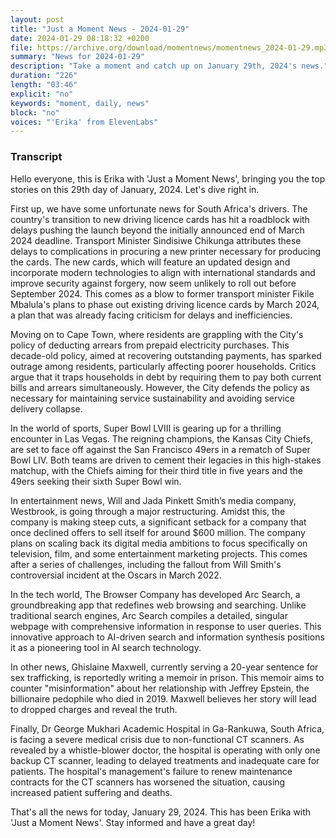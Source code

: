 ```yaml
---
layout: post
title: "Just a Moment News - 2024-01-29"
date: 2024-01-29 08:18:32 +0200
file: https://archive.org/download/momentnews/momentnews_2024-01-29.mp3
summary: "News for 2024-01-29"
description: "Take a moment and catch up on January 29th, 2024's news."
duration: "226"
length: "03:46"
explicit: "no"
keywords: "moment, daily, news"
block: "no"
voices: "'Erika' from ElevenLabs"
---
```


### Transcript

Hello everyone, this is Erika with 'Just a Moment News', bringing you the top stories on this 29th day of January, 2024. Let's dive right in.

First up, we have some unfortunate news for South Africa's drivers. The country's transition to new driving licence cards has hit a roadblock with delays pushing the launch beyond the initially announced end of March 2024 deadline. Transport Minister Sindisiwe Chikunga attributes these delays to complications in procuring a new printer necessary for producing the cards. The new cards, which will feature an updated design and incorporate modern technologies to align with international standards and improve security against forgery, now seem unlikely to roll out before September 2024. This comes as a blow to former transport minister Fikile Mbalula's plans to phase out existing driving licence cards by March 2024, a plan that was already facing criticism for delays and inefficiencies.

Moving on to Cape Town, where residents are grappling with the City's policy of deducting arrears from prepaid electricity purchases. This decade-old policy, aimed at recovering outstanding payments, has sparked outrage among residents, particularly affecting poorer households. Critics argue that it traps households in debt by requiring them to pay both current bills and arrears simultaneously. However, the City defends the policy as necessary for maintaining service sustainability and avoiding service delivery collapse.

In the world of sports, Super Bowl LVIII is gearing up for a thrilling encounter in Las Vegas. The reigning champions, the Kansas City Chiefs, are set to face off against the San Francisco 49ers in a rematch of Super Bowl LIV. Both teams are driven to cement their legacies in this high-stakes matchup, with the Chiefs aiming for their third title in five years and the 49ers seeking their sixth Super Bowl win.

In entertainment news, Will and Jada Pinkett Smith’s media company, Westbrook, is going through a major restructuring. Amidst this, the company is making steep cuts, a significant setback for a company that once declined offers to sell itself for around $600 million. The company plans on scaling back its digital media ambitions to focus specifically on television, film, and some entertainment marketing projects. This comes after a series of challenges, including the fallout from Will Smith's controversial incident at the Oscars in March 2022.

In the tech world, The Browser Company has developed Arc Search, a groundbreaking app that redefines web browsing and searching. Unlike traditional search engines, Arc Search compiles a detailed, singular webpage with comprehensive information in response to user queries. This innovative approach to AI-driven search and information synthesis positions it as a pioneering tool in AI search technology.

In other news, Ghislaine Maxwell, currently serving a 20-year sentence for sex trafficking, is reportedly writing a memoir in prison. This memoir aims to counter "misinformation" about her relationship with Jeffrey Epstein, the billionaire pedophile who died in 2019. Maxwell believes her story will lead to dropped charges and reveal the truth.

Finally, Dr George Mukhari Academic Hospital in Ga-Rankuwa, South Africa, is facing a severe medical crisis due to non-functional CT scanners. As revealed by a whistle-blower doctor, the hospital is operating with only one backup CT scanner, leading to delayed treatments and inadequate care for patients. The hospital's management's failure to renew maintenance contracts for the CT scanners has worsened the situation, causing increased patient suffering and deaths.

That's all the news for today, January 29, 2024. This has been Erika with 'Just a Moment News'. Stay informed and have a great day!

